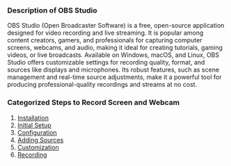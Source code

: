 ### Description of OBS Studio
OBS Studio (Open Broadcaster Software) is a free, open-source application designed for video recording and live streaming. It is popular among content creators, gamers, and professionals for capturing computer screens, webcams, and audio, making it ideal for creating tutorials, gaming videos, or live broadcasts. Available on Windows, macOS, and Linux, OBS Studio offers customizable settings for recording quality, format, and sources like displays and microphones. Its robust features, such as scene management and real-time source adjustments, make it a powerful tool for producing professional-quality recordings and streams at no cost.

### Categorized Steps to Record Screen and Webcam

1. [Installation]()
2. [Initial Setup]()
3. [Configuration]()
4. [Adding Sources]()
5. [Customization]()
6. [Recording]()
  
